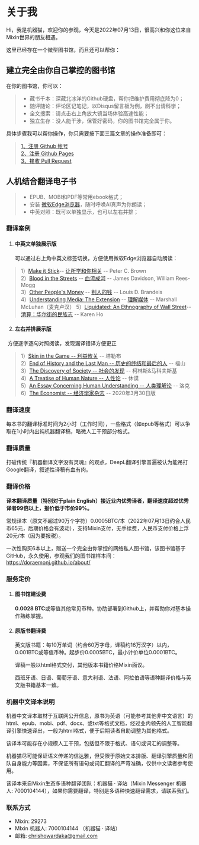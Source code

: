 # 关于我


Hi，我是机器猫，欢迎你的参观，今天是2022年07月13日，很高兴和你这位来自Mixin世界的朋友相遇。

这里已经存在一个微型图书馆，而且还可以帮你：

## 建立完全由你自己掌控的图书馆

在你的图书馆，你可以：

>- 藏书千本：深藏北冰洋的Github硬盘，帮你把维护费用彻底降为0；
>- 随评随论：评论区记笔记，以Disqus留言板为例，刷不出请科学；
>- 全文搜索：请点击右上角放大镜当场体验高速性能；
>- 独立生存：没人能干涉，保管好密码，你的图书馆完全属于你。

具体步骤我可以帮你操作，你只需要按下面三篇文章的操作准备即可：

> [1、注册 Github 帐号](https://doraemonj.github.io/zh-cn/create_github_account/)<br />
> [2、注册 Github Pages](https://doraemonj.github.io/zh-cn/create_github_pages/)<br />
> [3、接收 Pull Request](https://doraemonj.github.io/zh-cn/merge_pull_request/)

## 人机结合翻译电子书

> - EPUB、MOBI和PDF等常用ebook格式；
> -   安装 [微软Edge浏览器](https://www.microsoft.com/en-us/edge?brand=M022&OCID=AID2200279_SEM_CjwKCAjwkMeUBhBuEiwA4hpqEJExPBTKbPKwb09NI1QjqXEl2pAL7l6RfyQF1pi9HJYs2NRLsRLCxRoCY9YQAvD_BwE:G:s&ef_id=CjwKCAjwkMeUBhBuEiwA4hpqEJExPBTKbPKwb09NI1QjqXEl2pAL7l6RfyQF1pi9HJYs2NRLsRLCxRoCY9YQAvD_BwE:G:s)，随时呼唤AI真声为你朗读；
> -   中英对照：既可以单独显示，也可以左右并排；

### 翻译案例

1.   #### 中英文单独展示版

     可以通过右上角中英文标签切换，方便使用微软Edge浏览器自动朗读：

> 1）[Make it Stick](https://doraemonj.github.io/en/make_it_stick/)-- [让所学和你相关](https://doraemonj.github.io/make_it_stick/) -- Peter C. Brown<br />
> 2）[Blood in the Streets](https://doraemonj.github.io/en/blood_in_the_streets/)  -- [血流成河](https://doraemonj.github.io/blood_in_the_streets/) -- James Davidson, William Rees-Mogg<br />
> 3）[Other People's Money](https://doraemonj.github.io/en/other_peoples_money/) -- [别人的钱](https://doraemonj.github.io/other_peoples_money/) -- Louis D. Brandeis<br />
> 4）[Understanding Media: The Extension](https://doraemonj.github.io/en/understanding_media/) -- [理解媒体](https://doraemonj.github.io/understanding_media/) -- Marshall McLuhan（麦克卢汉）
> 5）[Liquidated: An Ethnography of Wall Street](https://doraemonj.github.io/liquidated/)--[清算：华尔街的民族志](https://doraemonj.github.io/zh-cn/liquidated/) -- Karen Ho

2.   #### 左右并排展示版

​		方便逐字逐句对照阅读，发现漏译错译方便更正

> 1）[Skin in the Game -- 利益攸关](https://doraemonj.github.io/docs/b28_skin_in_the_game/en_zh.html) -- 塔勒布<br />
> 2）[End of History and the Last Man -- 历史的终结和最后的人](https://doraemonj.github.io/docs/b40_end_of_history_and_the_last_man/b4.html) -- 福山<br />
> 3）[The Discovery of Society -- 社会的发现](https://doraemonj.github.io/docs/b35_the_discovery_of_society/b4.html) -- 柯林斯&马科夫斯基<br />
> 4）[A Treatise of Human Nature -- 人性论](https://doraemonj.github.io/docs/b33_a_treatise_of_human_nature/b4.html) -- 休谟<br />
> 5）[An Essay Concerning Human Understanding -- 人类理解论](https://doraemonj.github.io/docs/b32_an_essay_concerning_human_understanding/b3.html)  -- 洛克<br />
> 6）[The Economist -- 经济学家杂志](https://doraemonj.github.io/docs/b30_the_economist/20220330/en_zh.html) -- 2020年3月30日版

### 翻译速度

每本书的翻译标准时间为2小时（工作时间），一些格式（如epub等格式）可以争取在1小时内出纯机器翻译稿，略微人工干预部分格式。

### 翻译质量

打破传统『机器翻译文字没有灵魂』的观点，DeepL翻译引擎普遍被认为能吊打Google翻译，叙述性译稿有血有肉。

### 翻译价格

**译本翻译质量（特别对于plain English）接近业内优秀译者，翻译速度超过优秀译者99倍以上，报价低于市价99%。**

常规译本（原文不超过90万个字符）0.0005BTC/本（2022年07月13日约合人民币65元，后期价格会有波动），支持Mixin支付，无手续费，人民币支付价格上浮20元/本（因为要报税）。

一次性购买6本以上，赠送一个完全由你掌控的网络私人图书馆，该图书馆基于GitHub，永久使用，参观我们的图书馆样本间：https://doraemonj.github.io/about/

### 服务定价

1. #### 图书馆建设费

    **0.0028 BTC**或等值其他常见币种。协助部署到Github上，并帮助你对基本操作熟练掌握。<br />

2. #### 原版书翻译费

    英文版书籍：每10万单词（约合60万字母，译稿约16万汉字）以内，0.001BTC或等值币种。起步价0.0005BTC，最小计价单位0.0001BTC。
    
    译稿一般以html格式交付，其他版本书籍价格Mixin面议。
    
    西班牙语、日语、葡萄牙语、意大利语、法语、阿拉伯语等语种翻译价格与英文版书籍基本一致。

### 机器中文译本说明

机器中文译本取材于互联网公开信息，原书为英语（可能参考其他非中文语言）的html、epub、mobi、pdf、docx、或txt等格式文档，经过业内领先的人工智能翻译引擎快速译出，一般为html格式，便于后期读者自助调整为其他格式。

该译本可能存在小规模人工干预，包括但不限于格式、语句或词汇的调整等。

机器猫尽可能保证语义传递的信达雅，但受限于原始文本排版、翻译引擎质量和团队自身能力等因素，不保证所有语句或词汇翻译的严苛准确，仅供中文读者参考使用。

该译本来自Mixin生态多语种翻译团队：机器猫 · 译站（Mixin Messenger 机器人:  7000104144），如果你需要翻译，特别是多语种快速翻译需求，请联系我们。

### 联系方式

- Mixin: 29273
- MIxin 机器人: 7000104144 （机器猫 · 译站）
- 邮箱: chrishowardaka@gmail.com
